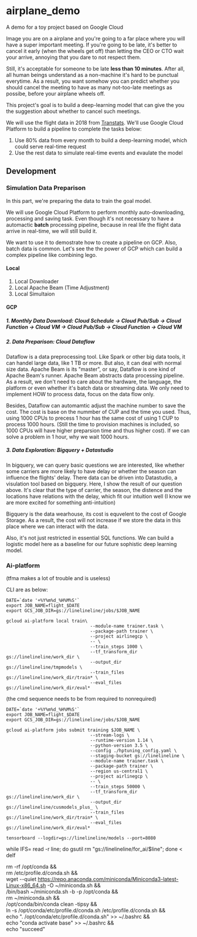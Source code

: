 # airplane_demo
A demo for a toy project based on Google Cloud

Image you are on a airplane and you're going to a far place where you will have a super important meeting. If you're going to be late, it's better to cancel it early (when the wheels get off) than letting the CEO or CTO wait your arrive, annoying that you dare to not respect them. 

Still, it's acceptable for someone to be late **less than 10 minutes**. After all, all human beings understand as a non-machine it's hard to be punctual everytime. As a result, you want somehow you can predict whether you should cancel the meeting to have as many not-too-late meetings as possibe, before your airplane wheels off.

This project's goal is to build a deep-learning model that can give the you the suggestion about whether to cancel such meetings.

We will use the flight data in 2018 from [Transtats](https://www.transtats.bts.gov). We'll use Google Cloud Platform to build a pipeline to complete the tasks below:

 1. Use 80% data from every month to build a deep-learning model, which could serve real-time request
 2. Use the rest data to simulate real-time events and evaulate the model

## Development

### Simulation Data Preparison

In this part, we're preparing the data to train the goal model. 

We will use Google Cloud Platform to perform monthly auto-downloading, processing and saving task. Even though it's not necessary to have a automactic **batch** processing pipeline, because in real life the flight data arrive in real-time, we will still build it. 

We want to use it to demostrate how to create a pipeline on GCP. Also, batch data is common. Let's see the the power of GCP which can build a complex pipeline like combining lego.

#### Local

 1. Local Downloader
 2. Local Apache Beam (Time Adjustment)
 3. Local Simultaion

#### GCP

##### 1. Monthly Data Download: Cloud Schedule -> Cloud Pub/Sub -> Cloud Function -> Cloud VM -> Cloud Pub/Sub -> Cloud Function -> Cloud VM

##### 2. Data Preparison: Cloud Dataflow

Dataflow is a data preprocessing tool. Like Spark or other big data tools, it can handel large data, like 1 TB or more. But also, it can deal with normal size data. Apache Beam is its "master", or say, Dataflow is one kind of Apache Beam's runner. Apache Beam abstracts data processing pipeline. As a result, we don't need to care about the hardware, the language, the platform or even whether it's batch data or streaming data. We only need to implement HOW to process data, focus on the data flow only.

Besides, Dataflow can automamtic adjust the machine number to save the cost. The cost is base on the nummber of CUP and the time you used. Thus, using 1000 CPUs to precess 1 hour has the same cost of using 1 CUP to process 1000 hours. (Still the time to provision machines is included, so 1000 CPUs will have higher preparsion time and thus higher cost). If we can solve a problem in 1 hour, why we wait 1000 hours.

##### 3. Data Exploration: Bigquery + Datastudio

In bigquery, we can query basic questions we are interested, like whether some carriers are more likely to have delay or whether the season can influence the flights' delay. There data can be driven into Datastudio, a visulation tool based on bigquery. Here, I show the result of our question above. It's clear that the type of carrier, the season, the distence and the locations have relations with the delay, which fit our intuition well (I know we are more excited for something anti-intuition)

Bigquery is the data wearhouse, its cost is equvelent to the cost of Google Storage. As a result, the cost will not increase if we store the data in this place where we can interact with the data.

Also, it's not just restricted in essential SQL functions. We can build a logistic model here as a baseline for our future sophistic deep learning model.

### Ai-platform

(tfma makes a lot of trouble and is useless)

CLI are as below:

    DATE=`date '+%Y%m%d_%H%M%S'`
    export JOB_NAME=flight_$DATE
    export GCS_JOB_DIR=gs://linelineline/jobs/$JOB_NAME

    gcloud ai-platform local train\
                                    --module-name trainer.task \
                                    --package-path trainer \
                                    --project airlinegcp \
                                    -- \
                                    --train_steps 1000 \
                                    --tf_transform_dir gs://linelineline/work_dir \
                                    --output_dir gs://linelineline/tmpmodels \
                                    --train_files gs://linelineline/work_dir/train* \
                                    --eval_files gs://linelineline/work_dir/eval*

(the cmd sequence needs to be from required to nonrequired)

    DATE=`date '+%Y%m%d_%H%M%S'`
    export JOB_NAME=flight_$DATE
    export GCS_JOB_DIR=gs://linelineline/jobs/$JOB_NAME

    gcloud ai-platform jobs submit training $JOB_NAME \
                                    --stream-logs \
                                    --runtime-version 1.14 \
                                    --python-version 3.5 \
                                    --config ./hptuning_config.yaml \
                                    --staging-bucket gs://linelineline \
                                    --module-name trainer.task \
                                    --package-path trainer \
                                    --region us-central1 \
                                    --project airlinegcp \
                                    -- \
                                    --train_steps 50000 \
                                    --tf_transform_dir gs://linelineline/work_dir \
                                    --output_dir gs://linelineline/cusmodels_plus_ \
                                    --train_files gs://linelineline/work_dir/train* \
                                    --eval_files gs://linelineline/work_dir/eval*

    tensorboard --logdir=gs://linelineline/models --port=8080


while IFS= read -r line; do gsutil rm "gs://linelineline/for_ai/$line"; done < delf

rm -rf /opt/conda && \
rm /etc/profile.d/conda.sh && \
wget --quiet https://repo.anaconda.com/miniconda/Miniconda3-latest-Linux-x86_64.sh -O ~/miniconda.sh && \
/bin/bash ~/miniconda.sh -b -p /opt/conda && \
rm ~/miniconda.sh && \
/opt/conda/bin/conda clean -tipsy && \
ln -s /opt/conda/etc/profile.d/conda.sh /etc/profile.d/conda.sh && \
echo ". /opt/conda/etc/profile.d/conda.sh" >> ~/.bashrc && \
echo "conda activate base" >> ~/.bashrc && \
echo "succeed"